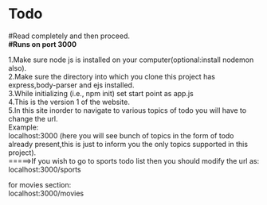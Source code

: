 # Todo
#Read completely and then proceed.</br>
<b>#Runs on port 3000</b></br>

1.Make sure node js is installed on your computer(optional:install nodemon also).</br>
2.Make sure the directory into which you clone this  project has express,body-parser and ejs installed. </br>
3.While initializing (i.e., npm init) set start point as app.js</br>
4.This is the version 1 of the website.</br>
5.In this site inorder to navigate to various topics of todo you will have to change the url.</br>
Example:</br>
localhost:3000     (here you will see bunch of topics in the form of todo already present,this is just to inform you the only topics supported in this project).</br>
=====>If you wish to go to sports todo list then you should modify the url as:</br>
localhost:3000/sports</br>

for movies section:</br>
localhost:3000/movies</br>



